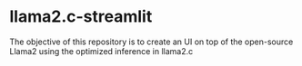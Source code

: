 # llama2.c-streamlit
The objective of this repository is to create an UI on top of the open-source Llama2 using the optimized inference in llama2.c
